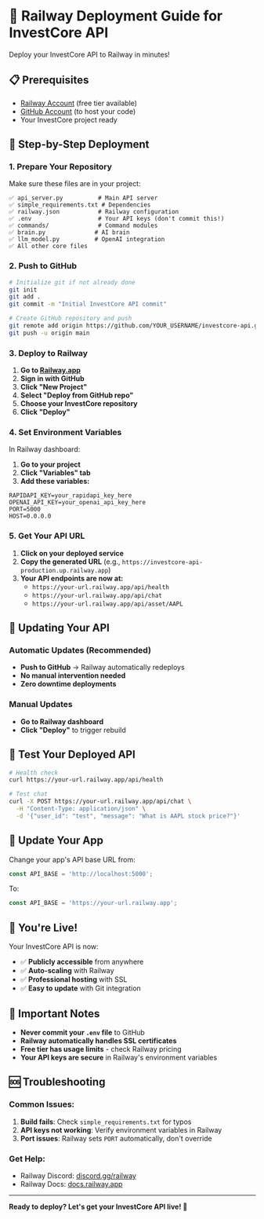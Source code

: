 # 🚀 Railway Deployment Guide for InvestCore API

Deploy your InvestCore API to Railway in minutes!

## 📋 Prerequisites

- [Railway Account](https://railway.app/) (free tier available)
- [GitHub Account](https://github.com/) (to host your code)
- Your InvestCore project ready

## 🚀 Step-by-Step Deployment

### 1. Prepare Your Repository

Make sure these files are in your project:
```
✅ api_server.py          # Main API server
✅ simple_requirements.txt # Dependencies
✅ railway.json           # Railway configuration
✅ .env                   # Your API keys (don't commit this!)
✅ commands/              # Command modules
✅ brain.py              # AI brain
✅ llm_model.py          # OpenAI integration
✅ All other core files
```

### 2. Push to GitHub

```bash
# Initialize git if not already done
git init
git add .
git commit -m "Initial InvestCore API commit"

# Create GitHub repository and push
git remote add origin https://github.com/YOUR_USERNAME/investcore-api.git
git push -u origin main
```

### 3. Deploy to Railway

1. **Go to [Railway.app](https://railway.app/)**
2. **Sign in with GitHub**
3. **Click "New Project"**
4. **Select "Deploy from GitHub repo"**
5. **Choose your InvestCore repository**
6. **Click "Deploy"**

### 4. Set Environment Variables

In Railway dashboard:
1. **Go to your project**
2. **Click "Variables" tab**
3. **Add these variables:**

```env
RAPIDAPI_KEY=your_rapidapi_key_here
OPENAI_API_KEY=your_openai_api_key_here
PORT=5000
HOST=0.0.0.0
```

### 5. Get Your API URL

1. **Click on your deployed service**
2. **Copy the generated URL** (e.g., `https://investcore-api-production.up.railway.app`)
3. **Your API endpoints are now at:**
   - `https://your-url.railway.app/api/health`
   - `https://your-url.railway.app/api/chat`
   - `https://your-url.railway.app/api/asset/AAPL`

## 🔄 Updating Your API

### Automatic Updates (Recommended)
- **Push to GitHub** → Railway automatically redeploys
- **No manual intervention needed**
- **Zero downtime deployments**

### Manual Updates
- **Go to Railway dashboard**
- **Click "Deploy"** to trigger rebuild

## 🧪 Test Your Deployed API

```bash
# Health check
curl https://your-url.railway.app/api/health

# Test chat
curl -X POST https://your-url.railway.app/api/chat \
  -H "Content-Type: application/json" \
  -d '{"user_id": "test", "message": "What is AAPL stock price?"}'
```

## 📱 Update Your App

Change your app's API base URL from:
```javascript
const API_BASE = 'http://localhost:5000';
```

To:
```javascript
const API_BASE = 'https://your-url.railway.app';
```

## 🎉 You're Live!

Your InvestCore API is now:
- ✅ **Publicly accessible** from anywhere
- ✅ **Auto-scaling** with Railway
- ✅ **Professional hosting** with SSL
- ✅ **Easy to update** with Git integration

## 🚨 Important Notes

- **Never commit your `.env` file** to GitHub
- **Railway automatically handles SSL certificates**
- **Free tier has usage limits** - check Railway pricing
- **Your API keys are secure** in Railway's environment variables

## 🆘 Troubleshooting

### Common Issues:
1. **Build fails**: Check `simple_requirements.txt` for typos
2. **API keys not working**: Verify environment variables in Railway
3. **Port issues**: Railway sets `PORT` automatically, don't override

### Get Help:
- Railway Discord: [discord.gg/railway](https://discord.gg/railway)
- Railway Docs: [docs.railway.app](https://docs.railway.app)

---

**Ready to deploy? Let's get your InvestCore API live! 🚀**
